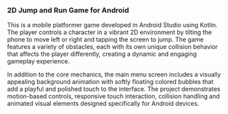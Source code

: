 ### 2D Jump and Run Game for Android

This is a mobile platformer game developed in Android Studio using Kotlin. The player controls a character in a vibrant 2D environment by tilting the phone to move left or right and tapping the screen to jump. The game features a variety of obstacles, each with its own unique collision behavior that affects the player differently, creating a dynamic and engaging gameplay experience.

In addition to the core mechanics, the main menu screen includes a visually appealing background animation with softly floating colored bubbles that add a playful and polished touch to the interface. The project demonstrates motion-based controls, responsive touch interaction, collision handling and animated visual elements designed specifically for Android devices.


